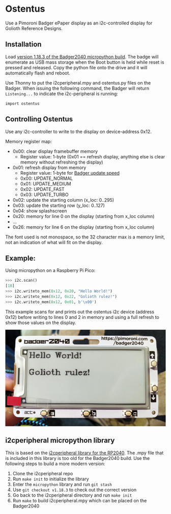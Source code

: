 # Ostentus

Use a Pimoroni Badger ePaper display as an i2c-controlled display for Golioth
Reference Designs.

## Installation

Load [version 1.18.3 of the Badger2040 micropython
build](https://github.com/pimoroni/pimoroni-pico/releases/tag/v1.18.3). The
badge will enumerate as USB mass storage when the Boot button is held while
reset is pressed and released. Copy the python file onto the drive and it will
automatically flash and reboot.

Use Thonny to put the i2cperipheral.mpy and ostentus.py files on the Badger.
When issuing the following command, the Badger will return `Listening...` to
indicate the i2c-peripheral is running:

```
import ostentus
```

## Controlling Ostentus

Use any i2c-controller to write to the display on device-address 0x12.

Memory register map:

* 0x00: clear display framebuffer memory
  * Register value: 1-byte (0x01 == refresh display, anything else is clear
    memory without refreshing the display)
* 0x01: refresh display from memory
  * Register value: 1-byte for [Badger update speed](https://github.com/pimoroni/pimoroni-pico/tree/main/micropython/modules/badger2040#update-speed-1)
  * 0x00: UPDATE_NORMAL
  * 0x01: UPDATE_MEDIUM
  * 0x02: UPDATE_FAST
  * 0x03: UPDATE_TURBO
* 0x02: update the starting column (x_loc: 0..295)
* 0x03: update the starting row (y_loc: 0..127)
* 0x04: show splashscreen
* 0x20: memory for line 0 on the display (starting from x_loc column)
* ...
* 0x26: memory for line 6 on the display (starting from x_loc column)

The font used is not monospace, so the 32 character max is a memory limit, not
an indication of what will fit on the display.

## Example:

Using micropython on a Raspberry Pi Pico:

```python
>>> i2c.scan()
[18]
>>> i2c.writeto_mem(0x12, 0x20, "Hello World!")
>>> i2c.writeto_mem(0x12, 0x22, "Golioth rulez!")
>>> i2c.writeto_mem(0x12, 0x01, b'\x00')
```

This example scans for and prints out the ostentus i2c device (address 0x12)
before writing to lines 0 and 2 in memory and using a full refresh to show those
values on the display.

![Badger2040](img/ostentus_badger2040.jpg)

## i2cperipheral micropython library

This is based on the [i2cperipheral library for the
RP2040](https://github.com/adamgreen/i2cperipheral). The .mpy file that is
included in this library is too old for the Badger2040 build. Use the following
steps to build a more modern version:

1. Clone the i2cperipheral repo
2. Run `make init` to initialize the library
3. Enter the `micropython` library and run `git stash`
4. Use `git checkout v1.18.3` to check out the correct version
5. Go back to the i2cperipheral directory and run `make init`
6. Run `make` to build i2cperipheral.mpy which can be placed on the Badger2040
